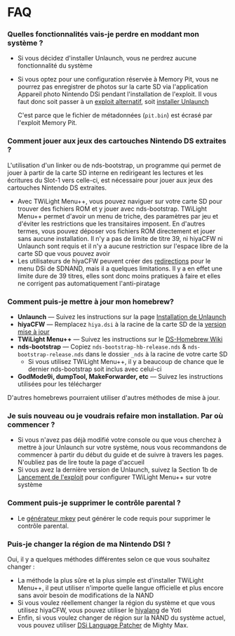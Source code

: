 # FAQ

### Quelles fonctionnalités vais-je perdre en moddant mon système ?
- Si vous décidez d'installer Unlaunch, vous ne perdrez aucune fonctionnalité du système
- Si vous optez pour une configuration réservée à Memory Pit, vous ne pourrez pas enregistrer de photos sur la carte SD via l'application Appareil photo Nintendo DSi pendant l'installation de l'exploit. Il vous faut donc soit passer à un [exploit alternatif](alternate-exploits), soit [installer Unlaunch](/installing-unlaunch)

   C'est parce que le fichier de métadonnées (`pit.bin`) est écrasé par l'exploit Memory Pit.

### Comment jouer aux jeux des cartouches Nintendo DS extraites ?
L'utilisation d'un linker ou de nds-bootstrap, un programme qui permet de jouer à partir de la carte SD interne en redirigeant les lectures et les écritures du Slot-1 vers celle-ci, est nécessaire pour jouer aux jeux des cartouches Nintendo DS extraites.
- Avec TWiLight Menu++, vous pouvez naviguer sur votre carte SD pour trouver des fichiers ROM et y jouer avec nds-bootstrap. TWiLight Menu++ permet d'avoir un menu de triche, des paramètres par jeu et d'éviter les restrictions que les transitaires imposent. En d'autres termes, vous pouvez déposer vos fichiers ROM directement et jouer sans aucune installation. Il n'y a pas de limite de titre 39, ni hiyaCFW ni Unlaunch sont requis et il n'y a aucune restriction sur l'espace libre de la carte SD que vous pouvez avoir
- Les utilisateurs de hiyaCFW peuvent créer des [redirections](nds-bootstrap-forwarders) pour le menu DSi de SDNAND, mais il a quelques limitations. Il y a en effet une limite dure de 39 titres, elles sont donc moins pratiques à faire et elles ne corrigent pas automatiquement l'anti-piratage

### Comment puis-je mettre à jour mon homebrew?
- **Unlaunch** — Suivez les instructions sur la page [Installation de Unlaunch](/installing-unlaunch)
- **hiyaCFW** — Remplacez `hiya.dsi` à la racine de la carte SD de la [version mise à jour](https://github.com/RocketRobz/hiyaCFW/releases)
- **TWiLight Menu++** — Suivez les instructions sur le [DS-Homebrew Wiki](https://wiki.ds-homebrew.com/twilightmenu/updating-dsi)
- **nds-bootstrap** — Copiez `nds-bootstrap-hb-release.nds` & `nds-bootstrap-release.nds` dans le dossier `_nds` à la racine de votre carte SD
   - Si vous utilisez TWiLight Menu++, il y a beaucoup de chance que le dernier nds-bootstrap soit inclus avec celui-ci
- **GodMode9i, dumpTool, MakeForwarder, etc** — Suivez les instructions utilisées pour les télécharger

D'autres homebrews pourraient utiliser d'autres méthodes de mise à jour.

### Je suis nouveau ou je voudrais refaire mon installation. Par où commencer ?
- Si vous n'avez pas déjà modifié votre console ou que vous cherchez à mettre à jour Unlaunch sur votre système, nous vous recommandons de commencer à partir du début du guide et de suivre à travers les pages. N'oubliez pas de lire toute la page d'accueil
- Si vous avez la dernière version de Unlaunch, suivez la Section 1b de [Lancement de l'exploit](launching-the-exploit.html#twilight-menu) pour configurer TWiLight Menu++ sur votre système

### Comment puis-je supprimer le contrôle parental ?
- Le [générateur mkey](https://mkey.salthax.org) peut générer le code requis pour supprimer le contrôle parental.

### Puis-je changer la région de ma Nintendo DSI ?
Oui, il y a quelques méthodes différentes selon ce que vous souhaitez changer :
- La méthode la plus sûre et la plus simple est d'installer TWiLight Menu++, il peut utiliser n'importe quelle langue officielle et plus encore sans avoir besoin de modifications de la NAND
- Si vous voulez réellement changer la région du système et que vous utilisez hiyaCFW, vous pouvez utiliser le [hiyalang](https://github.com/Yoti/cli_hiyalang/releases) de Yoti
- Enfin, si vous voulez changer de région sur la NAND du système actuel, vous pouvez utiliser [DSi Language Patcher](https://gbatemp.net/threads/release-dsi-language-patcher.582836/) de Mighty Max.
